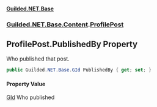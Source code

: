 #### [Guilded.NET.Base](Guilded_NET_Base.md 'Guilded.NET.Base')
### [Guilded.NET.Base.Content](Guilded_NET_Base.md#Guilded_NET_Base_Content 'Guilded.NET.Base.Content').[ProfilePost](ProfilePost.md 'Guilded.NET.Base.Content.ProfilePost')
## ProfilePost.PublishedBy Property
Who published that post.  
```csharp
public Guilded.NET.Base.GId PublishedBy { get; set; }
```
#### Property Value
[GId](GId.md 'Guilded.NET.Base.GId')
Who published

